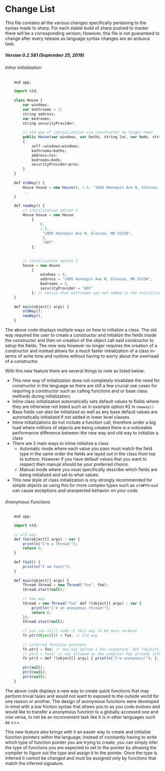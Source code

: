 # Change List
This file contains all the various changes specifically pertaining to the syntax made to sharp. 
For each stable build of sharp pushed to master there will be a corresponding version; However, this file is
not guaranteed to change after every release as language syntax changes are an arduous task.


##### Version 0.2.581 (September 25, 2019)

   ###### Inline initialization
```javascript
    mod app;

    import std;
    
    class House {
        var windows;
        var bathrooms = 2;
        string address;
        var bedrooms;
        string securityProvider;
        
        // old way of initialization via constructor no longer need 
        public House(var windows, var baths, string loc, var beds, string prov)
        {
            self->windows=windows;
            bathrooms=baths;
            address=loc;
            bedrooms=beds;
            securityProvider=prov;
        }
    }
    
    def oldWay() {
        House house = new House(6, 1.5, "1805 Hennepin Ave N, Glencoe, MN 55336", 3, "ADT");
        ...
    }
    
    def newWay() {
        // initilization option 1
        House house = new House 
            {
                6, 
                1.5,
                 "1805 Hennepin Ave N, Glencoe, MN 55336", 
                 3, 
                 "ADT"
            };
        
        
        // initilization option 2
        house = new House 
            {
                windows = 6,
                address = "1805 Hennepin Ave N, Glencoe, MN 55336",
                bedrooms = 3,
                securityProvider = "ADT"
            }; // notice that bathrooms was not added in the initialization
    }
    
    def main(object[] args) {
        oldWay();
        newWay();
    }
```

The above code displays multiple ways on how to initialize a class. The old way required the user to create a constructor and initialize the fields inside the constructor
and then on creation of the object call said constructor to setup the fields. The new way however no longer requires the creation of a constructor and instead allows for a much faster 
initialization of a class in-terms of write time and runtime without having to worry about the overhead of a constructor.

With this new feature there are several things to note as listed below:

   * This new way of initialization does not completely invalidate the need for constructor in the language as there are still a few crucial use cases for requiring a constructor such as 
     calling functions and or base class methods during initialization;
   * Inline class initialization automatically sets default values to fields where they are otherwise not listed such as in example option #2 in `newway()` 
   * Base fields can also be initialized as well as any base default values are automatically initialized if not added in lower level classes.
   * Inline initializations do not include a function call, therefore under a big load where millions of objects are being created there is a noticeable performance difference between 
     the new way and old way to initialize a class
   * There are 2 main ways to inline initialize a class
        - Automatic mode where each value you pass must match the field type in the same order the fields are layed out in the class from top to bottom.
          However if you have default values that you want to respect then manual should be your preferred choice.
        - Manual mode where you must specifically describe which fields are being initialized and set to what values.
   * This new style of class initialization is ony strongly recommended for simple objects as using this for more complex types such as `std#Thread` can cause 
     exceptions and unexpected behavior on your code.
     
     
   ###### Anonymous Functions
```javascript
    mod app;

    import std;
    
    // old way
    def foo(object[] args) : var {
        println("I'm a thread!");
        return 0;
    }
    
    def foo2() {
        println("I am foo2!");
    }
    
    def main(object[] args) {
        Thread thread = new Thread("foo", foo);
        thread.start(null);
        
        // new way
        thread = new Thread("foo" def ?(object[] args) : var {
            println("I'm an anonymous thread!");
            return 0;
        });
        thread.start(null);
        
        // you can still code it this way to be more verbose
        fn ptr(Object[]) = foo; // old way
        
        // inferred function pointers
        fn ptr2 = foo; // new way option 1 has signature `def (object[]){}`
        // ptr2 = foo2; // not allowed as the compiler has already inferred the type of function pointer in `ptr2`
        fn ptr3 = def ?(object[] args) { println("I'm anonymous!"); }; // new way option 2
        
        ptr(null);
        ptr2(null);
        ptr3(null);
    }
```

The above code displays a new way to create quick functions that may perform trivial tasks and would not want to exposed to the outside world
for one reason or another. The design of anonymous functions were developed in mind with a low friction syntax that allows you to as you code evolves 
and would like to transfer a anonymous function to a globally accessed one and vise versa, to not be an inconvenient task like it is in other languages such as c++.

This new feature also brings with it an easier way to create and initialize function pointers within the language;
Instead of constantly having to write which type of function pointer you are trying to create, you can simply infer
the type of functions you are expected to set to the pointer by allowing the compiler to figure out the type and assign it to the pointer.
Once the type is inferred it cannot be changed and must be assigned only by functions that match the inferred signature.
